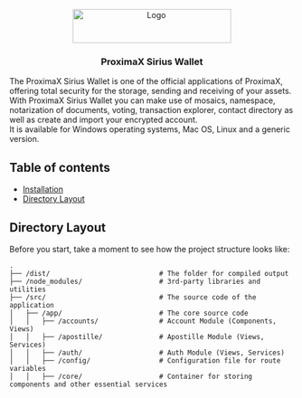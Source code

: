 

<p align="center">
  <a href="https://www.proximax.io/">
    <img src="https://www.proximax.io/user/themes/proximaxvrs1/images/logo.png" alt="Logo" width=280 height=60>
  </a>
  <h3 align="center">ProximaX Sirius Wallet</h3>
</p>
  <p>
    The ProximaX Sirius Wallet is one of the official applications of ProximaX, offering total security for the storage, sending and receiving of your assets. With ProximaX Sirius Wallet you can make use of mosaics, namespace, notarization of documents, voting, transaction explorer, contact directory as well as create and import your encrypted account. <br> It is available for Windows operating systems, Mac OS, Linux and a generic version.
</p>


## Table of contents

- [Installation](https://github.com/proximax-storage/xpx-chain-web-wallet/blob/master/README.md)
- [Directory Layout](#directory-layout)


## Directory Layout

Before you start, take a moment to see how the project structure looks like:

```
.
├── /dist/                           # The folder for compiled output
├── /node_modules/                   # 3rd-party libraries and utilities
├── /src/                            # The source code of the application
│   ├── /app/                        # The core source code
│   │   ├── /accounts/               # Account Module (Components, Views)
│   │   ├── /apostille/              # Apostille Module (Views, Services)
│   │   ├── /auth/                   # Auth Module (Views, Services)
│   │   ├── /config/                 # Configuration file for route variables
│   │   ├── /core/                   # Container for storing components and other essential services
 ```


 ```
